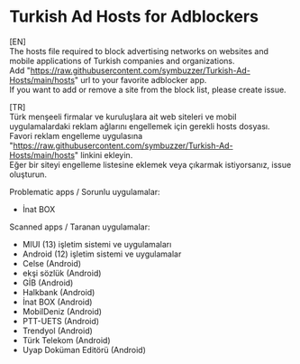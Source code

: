 # Turkish Ad Hosts for Adblockers  
  
[EN]  
The hosts file required to block advertising networks on websites and mobile applications of Turkish companies and organizations.  
Add "https://raw.githubusercontent.com/symbuzzer/Turkish-Ad-Hosts/main/hosts" url to your favorite adblocker app.  
If you want to add or remove a site from the block list, please create issue.  
  
[TR]  
Türk menşeeli firmalar ve kuruluşlara ait web siteleri ve mobil uygulamalardaki reklam ağlarını engellemek için gerekli hosts dosyası.  
Favori reklam engelleme uygulasına "https://raw.githubusercontent.com/symbuzzer/Turkish-Ad-Hosts/main/hosts" linkini ekleyin.  
Eğer bir siteyi engelleme listesine eklemek veya çıkarmak istiyorsanız, issue oluşturun.  
  
Problematic apps / Sorunlu uygulamalar:  
- İnat BOX  
  
Scanned apps / Taranan uygulamalar:  
- MIUI (13) işletim sistemi ve uygulamaları  
- Android (12) işletim sistemi ve uygulamalar  
- Celse (Android)  
- ekşi sözlük (Android)  
- GİB (Android)  
- Halkbank (Android)  
- İnat BOX (Android)  
- MobilDeniz (Android)  
- PTT-UETS (Android)  
- Trendyol (Android)  
- Türk Telekom (Android)  
- Uyap Doküman Editörü (Android)  
